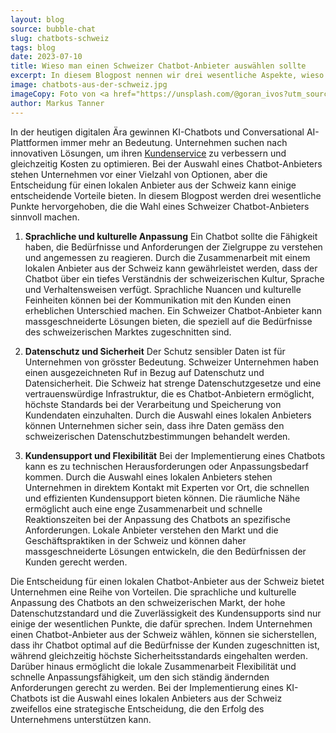 ```yaml
---
layout: blog
source: bubble-chat
slug: chatbots-schweiz
tags: blog
date: 2023-07-10
title: Wieso man einen Schweizer Chatbot-Anbieter auswählen sollte 
excerpt: In diesem Blogpost nennen wir drei wesentliche Aspekte, wieso die Wahl eines Schweizer Chatbot-Anbieters sinnvoll ist.
image: chatbots-aus-der-schweiz.jpg
imageCopy: Foto von <a href="https://unsplash.com/@goran_ivos?utm_source=unsplash&utm_medium=referral&utm_content=creditCopyText">Goran Ivos</a> auf <a href="https://unsplash.com/de/fotos/ly-RWaR0GXI?utm_source=unsplash&utm_medium=referral&utm_content=creditCopyText">Unsplash</a>
author: Markus Tanner
---
```


In der heutigen digitalen Ära gewinnen KI-Chatbots und Conversational AI-Plattformen immer mehr an Bedeutung. Unternehmen suchen nach innovativen Lösungen, um ihren [Kundenservice](/anwendungsfaelle/kundendienst/) zu verbessern und gleichzeitig Kosten zu optimieren. Bei der Auswahl eines Chatbot-Anbieters stehen Unternehmen vor einer Vielzahl von Optionen, aber die Entscheidung für einen lokalen Anbieter aus der Schweiz kann einige entscheidende Vorteile bieten. In diesem Blogpost werden drei wesentliche Punkte hervorgehoben, die die Wahl eines Schweizer Chatbot-Anbieters sinnvoll machen.

1. **Sprachliche und kulturelle Anpassung**
Ein Chatbot sollte die Fähigkeit haben, die Bedürfnisse und Anforderungen der Zielgruppe zu verstehen und angemessen zu reagieren. Durch die Zusammenarbeit mit einem lokalen Anbieter aus der Schweiz kann gewährleistet werden, dass der Chatbot über ein tiefes Verständnis der schweizerischen Kultur, Sprache und Verhaltensweisen verfügt. Sprachliche Nuancen und kulturelle Feinheiten können bei der Kommunikation mit den Kunden einen erheblichen Unterschied machen. Ein Schweizer Chatbot-Anbieter kann massgeschneiderte Lösungen bieten, die speziell auf die Bedürfnisse des schweizerischen Marktes zugeschnitten sind.

2. **Datenschutz und Sicherheit**
Der Schutz sensibler Daten ist für Unternehmen von grösster Bedeutung. Schweizer Unternehmen haben einen ausgezeichneten Ruf in Bezug auf Datenschutz und Datensicherheit. Die Schweiz hat strenge Datenschutzgesetze und eine vertrauenswürdige Infrastruktur, die es Chatbot-Anbietern ermöglicht, höchste Standards bei der Verarbeitung und Speicherung von Kundendaten einzuhalten. Durch die Auswahl eines lokalen Anbieters können Unternehmen sicher sein, dass ihre Daten gemäss den schweizerischen Datenschutzbestimmungen behandelt werden.

3. **Kundensupport und Flexibilität**
Bei der Implementierung eines Chatbots kann es zu technischen Herausforderungen oder Anpassungsbedarf kommen. Durch die Auswahl eines lokalen Anbieters stehen Unternehmen in direktem Kontakt mit Experten vor Ort, die schnellen und effizienten Kundensupport bieten können. Die räumliche Nähe ermöglicht auch eine enge Zusammenarbeit und schnelle Reaktionszeiten bei der Anpassung des Chatbots an spezifische Anforderungen. Lokale Anbieter verstehen den Markt und die Geschäftspraktiken in der Schweiz und können daher massgeschneiderte Lösungen entwickeln, die den Bedürfnissen der Kunden gerecht werden.

Die Entscheidung für einen lokalen Chatbot-Anbieter aus der Schweiz bietet Unternehmen eine Reihe von Vorteilen. Die sprachliche und kulturelle Anpassung des Chatbots an den schweizerischen Markt, der hohe Datenschutzstandard und die Zuverlässigkeit des Kundensupports sind nur einige der wesentlichen Punkte, die dafür sprechen. Indem Unternehmen einen Chatbot-Anbieter aus der Schweiz wählen, können sie sicherstellen, dass ihr Chatbot optimal auf die Bedürfnisse der Kunden zugeschnitten ist, während gleichzeitig höchste Sicherheitsstandards eingehalten werden. Darüber hinaus ermöglicht die lokale Zusammenarbeit Flexibilität und schnelle Anpassungsfähigkeit, um den sich ständig ändernden Anforderungen gerecht zu werden. Bei der Implementierung eines KI-Chatbots ist die Auswahl eines lokalen Anbieters aus der Schweiz zweifellos eine strategische Entscheidung, die den Erfolg des Unternehmens unterstützen kann.
